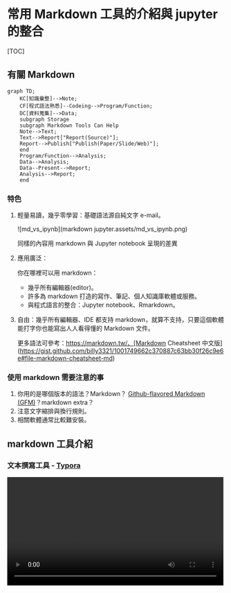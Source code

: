 # 常用 Markdown 工具的介紹與 jupyter 的整合

[TOC]

## 有關 Markdown

```mermaid
graph TD;
    KC[知識彙整]-->Note;
    CF[程式語法熟悉]--Codeing-->Program/Function;
    DC[資料蒐集]-->Data;
    subgraph Storage
    subgraph Markdown Tools Can Help
    Note-->Text;
    Text-->Report["Report(Source)"];
    Report-->Publish["Publish(Paper/Slide/Web)"];
    end
    Program/Function-->Analysis;
    Data-->Analysis;
    Data--Present-->Report;
    Analysis-->Report;
    end   
```

### 特色

1. 輕量易讀，幾乎零學習：基礎語法源自純文字 e-mail。

   ![md_vs_ipynb](markdown jupyter.assets/md_vs_ipynb.png)

   同樣的內容用 markdown 與 Jupyter notebook 呈現的差異

2. 應用廣泛：

   你在哪裡可以用 markdown：

   - 幾乎所有編輯器(editor)。
   - 許多為 markdown 打造的寫作、筆記、個人知識庫軟體或服務。
   - 與程式語言的整合：Jupyter notebook、Rmarkdown。

3. 自由：幾乎所有編輯器、IDE 都支持 markdown，就算不支持，只要這個軟體能打字你也能寫出人人看得懂的 Markdown 文件。

   更多語法可參考：https://markdown.tw/、[Markdown Cheatsheet 中文版](https://gist.github.com/billy3321/1001749662c370887c63bb30f26c9e6e#file-markdown-cheatsheet-md)

### 使用 markdown 需要注意的事

1. 你用的是哪個版本的語法？Markdown？ [Github-flavored Markdown (GFM)](http://github.github.com/github-flavored-markdown/)？markdown extra？
2. 注意文字縮排與換行規則。
3. 相關軟體通常比較難安裝。

## markdown 工具介紹

### 文本撰寫工具 - [Typora](https://typora.io/)

<video width="500" src="https://typora.io/img/beta.mp4" autoplay >

- 用途：草稿寫作、筆記整理、文本管理。
- 主功能：一個所見即所指(What You See Is What You Mean)的即食預覽 markdown 書寫程式。
- 優缺點：
  1. Win、Mac OS、Linux 版都有、目前還是免費軟體，但仍在 beta 期中。
  2. 把語法弄得像快捷鍵，可以類似 Word 的感覺寫作。
  3. 筆記相關功能較為薄弱：無雲端同步、Tag 分類等功能。
- 替代軟體：
  - 離線筆記軟體：[Bear](https://bear.app/)(專注於筆記，可同步不同裝置，但僅限蘋果裝置，Freemium)、[inkdrop](https://inkdrop.app/)(支援多系統，類似Bear，全付費訂閱制)、[Boostnote](https://boostnote.io/)(編輯器比較經典，筆記功能完整，另外提供程式碼整合，GPL v3)
  - 主流的編輯器：VS Code、Atom、Sublime Text、Vim、Emacs、notepad++ 等...幾乎都有 markdown 外掛。
  - 寫作軟體：族繁不及備載(ulysses、iA Writer 等)

### 線上協作工具 - [HackMD](https://hackmd.io/)

![img](https://hackmd.io/images/home/cover.svg)

- 用途：文件分享、協作討論(共筆)
- 主功能：一個網站可以撰寫、分享、公開 markdown 文件，可以簡報、電子書方式呈現，並支援他人批註討論。
- 優缺點：
  1. 編輯器算好用，有些特殊的指令可以快速新增連結過去的 markdown 文件。
  2. 書本模式、簡報模式可以更好應用文件。
  3. 官方手冊本身就是放在該系統下的 markdown 文件，可以直觀的學習怎麼應用 markdown。
  4. 當作討論版使用不若 Slack、Line、Facebook 等直觀，雖然文件本身可以使用 $\LaTeX$ 數學式，但討論介面無法使用 $\LaTeX$。
  5. 沒有離線版...
- 替代軟體：
  - [StackEdit](https://stackedit.io/)、[Markdown Plus](https://mdp.tylingsoft.com/)：純編輯器。
  - [GitBook](https://www.gitbook.com/)：書本分享為主，整合 Git 工具。

### 報告幫手 - R Markdown

Rstudio 內建的記事本介面，可以利用 YAML 設定輸出方式，可以利用其彙整圖文多媒體內容、程式碼、程式碼執行結果(基本支援 R 跟 Python)，礙於篇幅不多作介紹，僅提供相關資源：

- [R Markdown 的網路教學 (Google 搜尋結果)](https://www.google.com/search?client=firefox-b-d&q=Rmarkdown+%E6%95%99%E5%AD%B8)
- [R Markdown: The Definitive Guide (R Markdown 開發者自撰教學手冊)](https://bookdown.org/yihui/rmarkdown/)
- [吾人拙作宣傳：快速上手數學報告](https://hackmd.io/c/HyJ0JKdhX/%2F9hzXJIapTgaHYUX7iPYZJQ)

## 利用 notedown 在 Jupyter 中整合 markdown

[notedown][https://github.com/aaren/notedown] 是一個 python package 用來橋接 markdown 文件與 Jupyter 的 `.ipynb` 文件，對我們最重要的功能就是在 Jupyter 下可以直接把 `.md` 讀入成  `.ipynb` 文件，在安裝 notedown 之前我們在 Jupyter 打開 `.md` 檔會是這樣的：

![MD_b_notedown](markdown jupyter.assets/MD_b_notedown.png)

### 安裝 [notedown](http://github.com/aaren/notedown) 並設定

1. 在終端機內以下列指令安裝

   ```bash
   pip install notedown
   ```

2. 生成 Jupyter 設定

   ```bash
   jupyter notebook --generate-config
   ```

   執行完會在資料夾生成 Jupyter 設定檔

   ![20190228 ScreenShot - 001](markdown jupyter.assets/notedown_install_1.png)

3. 去輸出的路徑尋找 `jupyter_notebook_config.py` 檔案，並在檔案最後加入下列指令：

   ```
   c.NotebookApp.contents_manager_class = 'notedown.NotedownContentsManager'
   ```

   ![notedown_c_config](markdown jupyter.assets/notedown_c_config.png)

現在安裝完成後，再用 Jupyter 開啟 `.md` 檔會是這樣：

![md_a_notedown](markdown jupyter.assets/md_a_notedown.png)